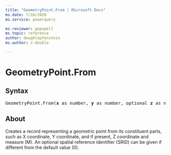 ```yaml
---
title: "GeometryPoint.From | Microsoft Docs"
ms.date: 7/16/2020
ms.service: powerquery

ms.reviewer: gepopell
ms.topic: reference
author: dougklopfenstein
ms.author: v-douklo

---
```

# GeometryPoint.From
## Syntax

<pre>
GeometryPoint.From(<b>x</b> as number, <b>y</b> as number, optional <b>z</b> as nullable number, optional <b>m</b> as nullable number, optional <b>srid</b> as nullable number) as record
</pre>

## About
Creates a record representing a geometric point from its constituent parts, such as X coordinate, Y coordinate, and if present, Z coordinate and measure (M). An optional spatial reference identifier (SRID) can be given if different from the default value (0).
